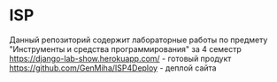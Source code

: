 # ISP
Данный репозиторий содержит лабораторные работы по предмету "Инструменты и средства программирования" за 4 семестр
https://django-lab-show.herokuapp.com/ - готовый продукт
https://github.com/GenMiha/ISP4Deploy - деплой сайта